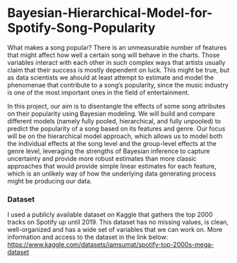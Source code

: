 # Bayesian-Hierarchical-Model-for-Spotify-Song-Popularity

What makes a song popular? There is an unmeasurable number of features that might affect how well a certain song will behave in the charts. Those variables interact with each other in such complex ways that artists usually claim that their success is mostly dependent on luck. This might be true, but as data scientists we ahould at least attempt to estimate and model the phenomenae that contribute to a song’s popularity, since the music industry is one of the most important ones in the field of entertainment.

In this project, our aim is to disentangle the effects of some song attributes on their popularity using Bayesian modeling. We will build and compare different models (namely fully pooled, hierarchical, and fully unpooled) to predict the popularity of a song based on its features and genre. Our focus will be on the hierarchical model approach, which allows us to model both the individual effects at the song level and the group-level effects at the genre level, leveraging the strengths of Bayesian inference to capture uncertainty and provide more robust estimates than more classic approaches that would provide simple linear estimates for each feature, which is an unlikely way of how the underlying data generating process might be producing our data.


### Dataset

I used a publicly available dataset on Kaggle that gathers the top 2000 tracks on Spotify up until 2019. This dataset has no missing values, is clean, well-organized and has a wide set of variables that we can work on. More information and access to the dataset in the link below:
https://www.kaggle.com/datasets/iamsumat/spotify-top-2000s-mega-dataset

